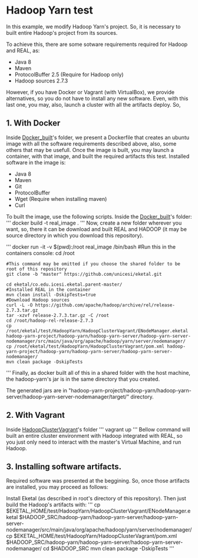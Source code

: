 # Hadoop Yarn test

In this example, we modify Hadoop Yarn's project. So, it is necessary to built entire Hadoop's project from its sources.

To achieve this, there are some sotware requirements required for Hadoop and REAL, as:

* Java 8
* Maven
* ProtocolBuffer 2.5 (Require for Hadoop only)
* Hadoop sources 2.7.3

However, if you have Docker or Vagrant (with VirtualBox), we provide alternatives, so you do not have to install any new software. Even, with this last one, you may, also, launch a cluster with all the artifacts deploy. So, 

## 1. With Docker
Inside [Docker_built](https://github.com/unicesi/eketal/tree/master/test/HadoopYarn/Docker_built)'s folder, we present a Dockerfile that creates an ubuntu image with all the software requirements described above, also, some others that may be usefull. Once the image is built, you may launch a container, with that image, and built the required artifacts this test. Installed software in the image is:

* Java 8
* Maven
* Git
* ProtocolBuffer
* Wget (Require when installing maven)
* Curl

To built the image, use the following scripts.
Inside the [Docker_built](https://github.com/unicesi/eketal/tree/master/test/HadoopYarn/Docker_built)'s folder:
'''
	docker build -t real_image .
'''
Now, create a new folder wherever you want, so, there it can be download and built REAL and HADOOP (it may be source directory in which you download this repository).

'''
	docker run -it -v $(pwd):/root real_image /bin/bash
	#Run this in the containers console:
	cd /root
	
	#This command may be omitted if you choose the shared folder to be root of this repository
	git clone -b "master" https://github.com/unicesi/eketal.git 
	
	cd eketal/co.edu.icesi.eketal.parent-master/
	#Installed REAL in the container
	mvn clean install -DskipTests=true
	#Download Hadoop sources
	curl -L -O https://github.com/apache/hadoop/archive/rel/release-2.7.3.tar.gz
	tar -xzvf release-2.7.3.tar.gz -C /root
	cd /root/hadoop-rel-release-2.7.3
	cp /root/eketal/test/HadoopYarn/HadoopClusterVagrant/ENodeManager.eketal hadoop-yarn-project/hadoop-yarn/hadoop-yarn-server/hadoop-yarn-server-nodemanager/src/main/java/org/apache/hadoop/yarn/server/nodemanager/
	cp /root/eketal/test/HadoopYarn/HadoopClusterVagrant/pom.xml hadoop-yarn-project/hadoop-yarn/hadoop-yarn-server/hadoop-yarn-server-nodemanager/
	mvn clean package -DskipTests
'''
Finally, as docker built all of this in a shared folder with the host machine, the hadoop-yarn's jar is in the same directory that you created.

The generated jars are in "hadoop-yarn-project/hadoop-yarn/hadoop-yarn-server/hadoop-yarn-server-nodemanager/target/" directory.

## 2. With Vagrant
Inside [HadoopClusterVagrant](https://github.com/unicesi/eketal/tree/master/test/HadoopYarn/HadoopClusterVagrant)'s folder
'''
	vagrant up
'''
Bellow command will built an entire cluster environment with Hadoop integrated with REAL, so you just only need to interact with the master's Virtual Machine, and run Hadoop.

## 3. Installing software artifacts.

Required software was presented at the beggining. So, once those artifacts are installed, you may proceed as follows:

Install Eketal (as described in root's directory of this repository). Then just build the Hadoop's artifacts with:
'''
cp $EKETAL_HOME/test/HadoopYarn/HadoopClusterVagrant/ENodeManager.eketal $HADOOP_SRC/hadoop-yarn/hadoop-yarn-server/hadoop-yarn-server-nodemanager/src/main/java/org/apache/hadoop/yarn/server/nodemanager/
cp $EKETAL_HOME/test/HadoopYarn/HadoopClusterVagrant/pom.xml $HADOOP_SRC/hadoop-yarn/hadoop-yarn-server/hadoop-yarn-server-nodemanager/
cd $HADOOP_SRC 
mvn clean package -DskipTests
'''
